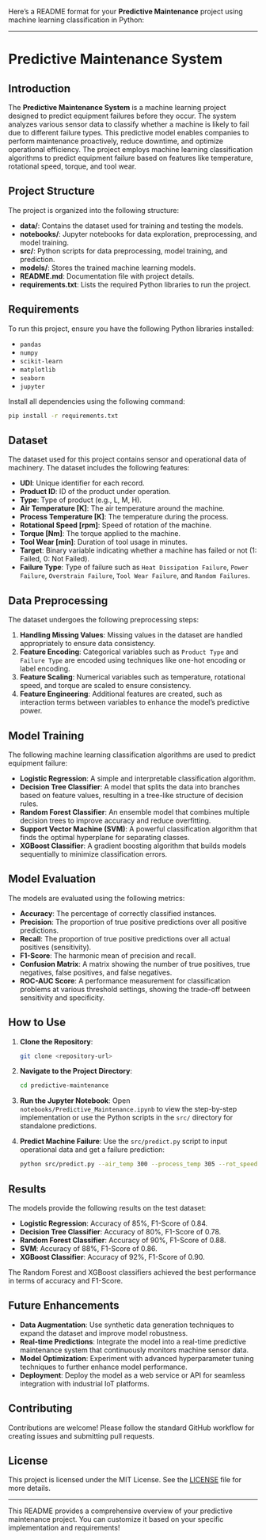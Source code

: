 Here’s a README format for your **Predictive Maintenance** project using machine learning classification in Python:

---

# Predictive Maintenance System

## Introduction
The **Predictive Maintenance System** is a machine learning project designed to predict equipment failures before they occur. The system analyzes various sensor data to classify whether a machine is likely to fail due to different failure types. This predictive model enables companies to perform maintenance proactively, reduce downtime, and optimize operational efficiency. The project employs machine learning classification algorithms to predict equipment failure based on features like temperature, rotational speed, torque, and tool wear.

## Project Structure
The project is organized into the following structure:

- **data/**: Contains the dataset used for training and testing the models.
- **notebooks/**: Jupyter notebooks for data exploration, preprocessing, and model training.
- **src/**: Python scripts for data preprocessing, model training, and prediction.
- **models/**: Stores the trained machine learning models.
- **README.md**: Documentation file with project details.
- **requirements.txt**: Lists the required Python libraries to run the project.

## Requirements
To run this project, ensure you have the following Python libraries installed:

- `pandas`
- `numpy`
- `scikit-learn`
- `matplotlib`
- `seaborn`
- `jupyter`

Install all dependencies using the following command:
```bash
pip install -r requirements.txt
```

## Dataset
The dataset used for this project contains sensor and operational data of machinery. The dataset includes the following features:

- **UDI**: Unique identifier for each record.
- **Product ID**: ID of the product under operation.
- **Type**: Type of product (e.g., L, M, H).
- **Air Temperature [K]**: The air temperature around the machine.
- **Process Temperature [K]**: The temperature during the process.
- **Rotational Speed [rpm]**: Speed of rotation of the machine.
- **Torque [Nm]**: The torque applied to the machine.
- **Tool Wear [min]**: Duration of tool usage in minutes.
- **Target**: Binary variable indicating whether a machine has failed or not (1: Failed, 0: Not Failed).
- **Failure Type**: Type of failure such as `Heat Dissipation Failure`, `Power Failure`, `Overstrain Failure`, `Tool Wear Failure`, and `Random Failures`.

## Data Preprocessing
The dataset undergoes the following preprocessing steps:

1. **Handling Missing Values**: Missing values in the dataset are handled appropriately to ensure data consistency.
2. **Feature Encoding**: Categorical variables such as `Product Type` and `Failure Type` are encoded using techniques like one-hot encoding or label encoding.
3. **Feature Scaling**: Numerical variables such as temperature, rotational speed, and torque are scaled to ensure consistency.
4. **Feature Engineering**: Additional features are created, such as interaction terms between variables to enhance the model’s predictive power.

## Model Training
The following machine learning classification algorithms are used to predict equipment failure:

- **Logistic Regression**: A simple and interpretable classification algorithm.
- **Decision Tree Classifier**: A model that splits the data into branches based on feature values, resulting in a tree-like structure of decision rules.
- **Random Forest Classifier**: An ensemble model that combines multiple decision trees to improve accuracy and reduce overfitting.
- **Support Vector Machine (SVM)**: A powerful classification algorithm that finds the optimal hyperplane for separating classes.
- **XGBoost Classifier**: A gradient boosting algorithm that builds models sequentially to minimize classification errors.

## Model Evaluation
The models are evaluated using the following metrics:

- **Accuracy**: The percentage of correctly classified instances.
- **Precision**: The proportion of true positive predictions over all positive predictions.
- **Recall**: The proportion of true positive predictions over all actual positives (sensitivity).
- **F1-Score**: The harmonic mean of precision and recall.
- **Confusion Matrix**: A matrix showing the number of true positives, true negatives, false positives, and false negatives.
- **ROC-AUC Score**: A performance measurement for classification problems at various threshold settings, showing the trade-off between sensitivity and specificity.

## How to Use
1. **Clone the Repository**:
    ```bash
    git clone <repository-url>
    ```
2. **Navigate to the Project Directory**:
    ```bash
    cd predictive-maintenance
    ```
3. **Run the Jupyter Notebook**:
    Open `notebooks/Predictive_Maintenance.ipynb` to view the step-by-step implementation or use the Python scripts in the `src/` directory for standalone predictions.

4. **Predict Machine Failure**:
    Use the `src/predict.py` script to input operational data and get a failure prediction:
    ```bash
    python src/predict.py --air_temp 300 --process_temp 305 --rot_speed 1500 --torque 50 --tool_wear 120
    ```

## Results
The models provide the following results on the test dataset:

- **Logistic Regression**: Accuracy of 85%, F1-Score of 0.84.
- **Decision Tree Classifier**: Accuracy of 80%, F1-Score of 0.78.
- **Random Forest Classifier**: Accuracy of 90%, F1-Score of 0.88.
- **SVM**: Accuracy of 88%, F1-Score of 0.86.
- **XGBoost Classifier**: Accuracy of 92%, F1-Score of 0.90.

The Random Forest and XGBoost classifiers achieved the best performance in terms of accuracy and F1-Score.

## Future Enhancements
- **Data Augmentation**: Use synthetic data generation techniques to expand the dataset and improve model robustness.
- **Real-time Predictions**: Integrate the model into a real-time predictive maintenance system that continuously monitors machine sensor data.
- **Model Optimization**: Experiment with advanced hyperparameter tuning techniques to further enhance model performance.
- **Deployment**: Deploy the model as a web service or API for seamless integration with industrial IoT platforms.

## Contributing
Contributions are welcome! Please follow the standard GitHub workflow for creating issues and submitting pull requests.

## License
This project is licensed under the MIT License. See the [LICENSE](LICENSE) file for more details.

---

This README provides a comprehensive overview of your predictive maintenance project. You can customize it based on your specific implementation and requirements!
